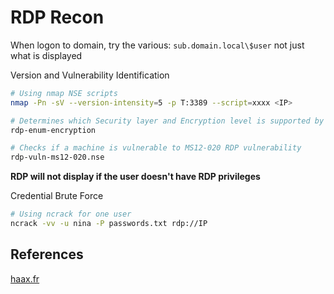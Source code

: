# RDP Recon

When logon to domain, try the various: `sub.domain.local\$user` not just what is displayed 


Version and Vulnerability Identification
```bash
# Using nmap NSE scripts
nmap -Pn -sV --version-intensity=5 -p T:3389 --script=xxxx <IP>

# Determines which Security layer and Encryption level is supported by the RDP service
rdp-enum-encryption

# Checks if a machine is vulnerable to MS12-020 RDP vulnerability
rdp-vuln-ms12-020.nse 
```

**RDP will not display if the user doesn't have RDP privileges**

Credential Brute Force
```bash
# Using ncrack for one user
ncrack -vv -u nina -P passwords.txt rdp://IP
```


## References

[haax.fr](https://cheatsheet.haax.fr/network/services-enumeration/3389_rdp/)